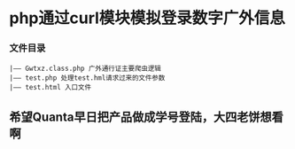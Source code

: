 php通过curl模块模拟登录数字广外信息
=======

### 文件目录
    |—— Gwtxz.class.php 广外通行证主要爬虫逻辑
    |—— test.php 处理test.hml请求过来的文件参数
    |—— test.html 入口文件
    
    

希望Quanta早日把产品做成学号登陆，大四老饼想看啊    
---------
